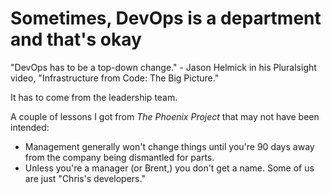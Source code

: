 # Sometimes, DevOps is a department and that's okay

"DevOps has to be a top-down change." - Jason Helmick in his Pluralsight video, "Infrastructure from Code: The Big Picture."

It has to come from the leadership team. 

A couple of lessons I got from _The Phoenix Project_ that may not have been intended:

* Management generally won't change things until you're 90 days away from the company being dismantled for parts.
* Unless you're a manager (or Brent,) you don't get a name. Some of us are just "Chris's developers."
